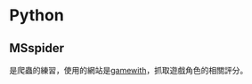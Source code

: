 # Python
## MSspider
是爬蟲的練習，使用的網站是[gamewith](https://gamewith.tw/monsterstrike/article/show/85531)，抓取遊戲角色的相關評分。